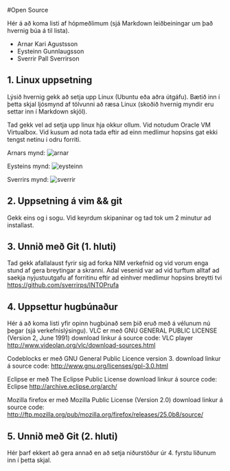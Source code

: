 #Open Source

Hér á að koma listi af hópmeðlimum (sjá Markdown leiðbeiningar um það hvernig búa á til lista).

- Arnar Kari Agustsson
- Eysteinn Gunnlaugsson
- Sverrir Pall Sverrirson

## 1. Linux uppsetning

Lýsið hvernig gekk að setja upp Linux (Ubuntu eða aðra útgáfu). Bætið inn í þetta skjal ljósmynd af tölvunni að ræsa Linux (skoðið hvernig myndir eru settar inn í Markdown skjöl).

Tad gekk vel ad setja upp linux hja okkur ollum. Vid notudum Oracle VM Virtualbox. Vid kusum ad nota tada eftir ad einn medlimur hopsins gat ekki tengst netinu i odru forriti.

Arnars mynd: ![arnar](http://img20.imageshack.us/img20/9602/70wl.jpg)

Eysteins mynd: ![eysteinn](http://img33.imageshack.us/img33/4747/vons.jpg)

Sverrirs mynd: ![sverrir](http://img703.imageshack.us/img703/6148/3kbe.jpg)

## 2. Uppsetning á vim && git
Gekk eins og i sogu.  Vid keyrdum skipaninar og tad tok um 2 minutur ad installast. 

## 3. Unnið með Git (1. hluti)

Tad gekk afallalaust fyrir sig ad forka NIM verkefnid og vid vorum enga stund af gera breytingar a skranni. Adal vesenid var ad vid turftum alltaf ad saekja nyjustuutgafu af forritinu eftir ad einhver medlimur hopsins breytti tvi
https://github.com/sverrirps/INTOPrufa

## 4. Uppsettur hugbúnaður

Hér á að koma listi yfir opinn hugbúnað sem þið eruð með á vélunum nú þegar (sjá verkefnislýsingu).
VLC er með GNU GENERAL PUBLIC LICENSE (Version 2, June 1991)
download linkur á source code: 
VLC player http://www.videolan.org/vlc/download-sources.html 

Codeblocks er með GNU General Public Licence version 3. 
download linkur á source code: 
http://www.gnu.org/licenses/gpl-3.0.html

Eclipse er með The Eclipse Public License
download linkur á source code: 
Eclipse http://archive.eclipse.org/arch/ 

Mozilla firefox er með Mozilla Public License (Version 2.0)
download linkur á source code: http://ftp.mozilla.org/pub/mozilla.org/firefox/releases/25.0b8/source/


## 5. Unnið með Git (2. hluti)

Hér þarf ekkert að gera annað en að setja niðurstöður úr 4. fyrstu liðunum inn í þetta skjal.
